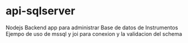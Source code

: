# api-sqlserver
Nodejs Backend app para administrar Base de datos de Instrumentos
Ejempo de uso de mssql y joi para conexion y la validacion del schema
